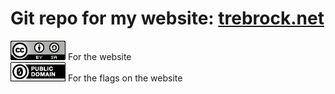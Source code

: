 # Git repo for my website: <a href="http://trebrock.net">trebrock.net</a>
<img src="https://raw.githubusercontent.com/Tre-brock/Tre_Brock-Website/refs/heads/main/files/ccbysa.png"> For the website
<br>
<img src="https://github.com/Tre-brock/Tre_Brock-Website/blob/main/files/CC0%20.png?raw=true">  For the flags on the website